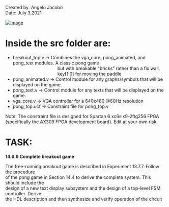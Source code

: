 Created by: Angelo Jacobo   
Date: July 3,2021  

[![image](https://user-images.githubusercontent.com/87559347/126298407-d59da195-5d31-49e3-afcf-176aeebc9c19.png)](https://youtu.be/TmU8Ie4jBbM)

# Inside the src folder are:  
* breakout_top.v -> Combines the vga_core, pong_animated, and pong_text modules. A classic pong game  
		     &emsp;&emsp;&emsp;&emsp;&emsp;&emsp;&emsp;&emsp;&emsp;&emsp;but with breakable "bricks" rather than a fix wall.  
			&emsp;&emsp;&emsp;&emsp;&emsp;&emsp;&emsp;&emsp;&emsp;&emsp;key[1:0] for moving the paddle  
* pong_animated.v -> Control module for any graphs/symbols that will be displayed on the game.  
* pong_text.v -> Control module for any texts that will be displayed on the game.  
* vga_core.v -> VGA controller for a 640x480 @60Hz resolution  
* pong_top.ucf -> Constraint file for pong_top.v  

Note: The constraint file is designed for Spartan 6 xc6slx9-2ftg256 FPGA (specifically the AX309 FPGA development board). Edit at your own risk.  

# TASK:
**14.6.9 Complete breakout game** 

The free-running breakout game is described in Experiment 13.7.7. Follow the procedure   
of the pong game in Section 14.4 to derive the complete system. This should include the    
design of a new text display subsystem and the design of a top-level FSM controller. Derive   
the HDL description and then synthesize and verify operation of the circuit  
